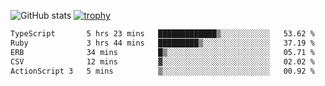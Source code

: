 ![GitHub stats](https://github-readme-stats.vercel.app/api?username=ksk001100&show_icons=true&theme=tokyonight)
[![trophy](https://github-profile-trophy.vercel.app/?username=ksk001100&theme=onedark)](https://github.com/ryo-ma/github-profile-trophy)

<!--START_SECTION:waka-->

```txt
TypeScript       5 hrs 23 mins   █████████████▒░░░░░░░░░░░   53.62 %
Ruby             3 hrs 44 mins   █████████▒░░░░░░░░░░░░░░░   37.19 %
ERB              34 mins         █▒░░░░░░░░░░░░░░░░░░░░░░░   05.71 %
CSV              12 mins         ▓░░░░░░░░░░░░░░░░░░░░░░░░   02.02 %
ActionScript 3   5 mins          ▒░░░░░░░░░░░░░░░░░░░░░░░░   00.92 %
```

<!--END_SECTION:waka-->
